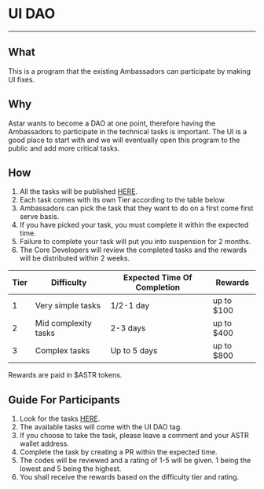# UI DAO

---
## What
This is a program that the existing Ambassadors can participate by making UI fixes. 

## Why
Astar wants to become a DAO at one point, therefore having the Ambassadors to participate in the technical tasks is important. The UI is a good place to start with and we will eventually open this program to the public and add more critical tasks.

## How
1. All the tasks will be published [HERE](https://github.com/AstarNetwork/astar-apps/issues).
2. Each task comes with its own Tier according to the table below.
3. Ambassadors can pick the task that they want to do on a first come first serve basis. 
4. If you have picked your task, you must complete it within the expected time. 
5. Failure to complete your task will put you into suspension for 2 months. 
6. The Core Developers will review the completed tasks and the rewards will be distributed within 2 weeks.  

| Tier | Difficulty | Expected Time Of Completion | Rewards | 
| --- | --- | --- | --- |
| 1 | Very simple tasks | 1/2-1 day | up to $100 |  
| 2 | Mid complexity tasks | 2-3 days | up to $400 |
| 3 | Complex tasks | Up to 5 days | up to $800 |

Rewards are paid in $ASTR tokens.
 
 ## Guide For Participants
 1. Look for the tasks [HERE](https://github.com/AstarNetwork/astar-apps/labels/UI%20DAO).
 2. The available tasks will come with the UI DAO tag.
 3. If you choose to take the task, please leave a comment and your ASTR wallet address.
 4. Complete the task by creating a PR within the expected time.
 5. The codes will be reviewed and a rating of 1-5 will be given. 1 being the lowest and 5 being the highest.
6. You shall receive the rewards based on the difficulty tier and rating.
 
